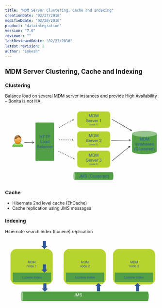 ```yaml
---
title: "MDM Server Clustering, Cache and Indexing"
creationDate: "02/27/2018"
modifieDdate: "02/28/2018"
product: "dataintegration"
version: "7.0"
reviewer: ""
lastReviewedDdate: "02/27/2018"
latest.revision: 1
author: "Lokesh"
---
```


## MDM Server Clustering, Cache and Indexing

### Clustering
Balance load on several MDM server instances and provide High Availability – Bonita is not HA

![0][0]


### Cache
- Hibernate 2nd level cache (EhCache)
- Cache replication using JMS messages

### Indexing
Hibernate search index (Lucene) replication

![1][1]



<!-- links -->
[0]: ./../../../../resources/images/mdm/mdm-server-clustering.png "Clustering"
[1]: ./../../../../resources/images/mdm/mdm-server-clustering-lucene.png "indexing"
